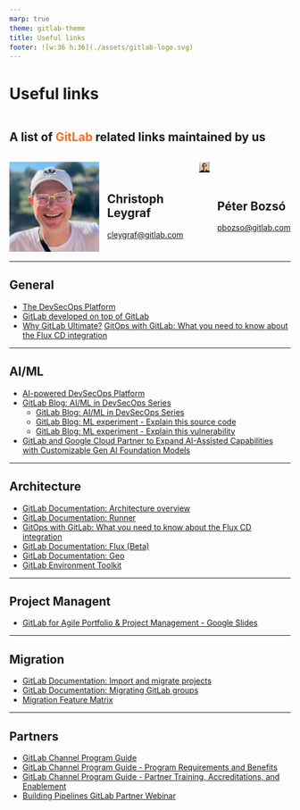 ```yaml
---
marp: true
theme: gitlab-theme
title: Useful links
footer: ![w:36 h:36](./assets/gitlab-logo.svg)
---
```


<div style="display:flex; flex-direction:column;">
    <h1 style="margin-top:1em">
        Useful links
    </h1>
    <h2 style="margin-bottom:1.5em">
        A list of  <span style="color:#fc6d26">GitLab</span> related links maintained by us
    </h2>
    <div style="display:flex; flex-direction:row;">
        <div style="display:flex; flex-direction:row">
            <div>
                <img class="avatar" src="./assets/avatar-chris.jpeg">
            </div>
            <div style="display:flex; flex-direction:column; justify-content:center; margin-left:1em">
                <h2>
                    Christoph Leygraf
                </h2>
                <a href= "mailto:cleygraf@gitlab.com">cleygraf@gitlab.com</a>
            </div>
        </div>
        <div style="display:flex; flex-direction:row; margin-left:2em">
            <div>
                <img class="avatar" src="./assets/avatar-peter.jpeg">
            </div>
            <div style="display:flex; flex-direction:column; justify-content:center; margin-left:1em">
                <h2>
                    Péter Bozsó
                </h2>
                <a href= "mailto:pbozso@gitlab.com">pbozso@gitlab.com</a>
            </div>
        </div>
    </div>
</div>

---

## General

- [The DevSecOps Platform](https://about.gitlab.com/)
- [GitLab developed on top of GitLab](https://gitlab.com/gitlab-org/gitlab)
- [Why GitLab Ultimate?](https://about.gitlab.com/pricing/ultimate/)
  [GitOps with GitLab: What you need to know about the Flux CD integration](https://about.gitlab.com/blog/2023/02/08/why-did-we-choose-to-integrate-fluxcd-with-gitlab/)

---

## AI/ML

- [AI-powered DevSecOps Platform](https://about.gitlab.com/solutions/ai/)
- [GitLab Blog: AI/ML in DevSecOps Series](https://about.gitlab.com/blog/2023/04/24/ai-ml-in-devsecops-series/)
  - [GitLab Blog: AI/ML in DevSecOps Series](https://about.gitlab.com/blog/2023/04/24/ai-ml-in-devsecops-series/)
  - [GitLab Blog: ML experiment - Explain this source code](https://about.gitlab.com/blog/2023/04/06/explain-this-code/)
  - [GitLab Blog: ML experiment - Explain this vulnerability](https://about.gitlab.com/blog/2023/05/02/explain-this-vulnerability/)
- [GitLab and Google Cloud Partner to Expand AI-Assisted Capabilities with Customizable Gen AI Foundation Models](https://about.gitlab.com/press/releases/2023-05-02-gitLab-and-google-cloud-partner-to-expand-ai-assisted-capabilities.html)

---

## Architecture

- [GitLab Documentation: Architecture overview](https://docs.gitlab.com/ee/development/architecture.html)
- [GitLab Documentation: Runner](https://docs.gitlab.com/runner/#gitlab-runner)
- [GitOps with GitLab: What you need to know about the Flux CD integration](https://about.gitlab.com/blog/2023/02/08/why-did-we-choose-to-integrate-fluxcd-with-gitlab/)
- [GitLab Documentation: Flux (Beta)](https://docs.gitlab.com/ee/user/clusters/agent/gitops/flux.html)
- [GitLab Documentation: Geo](https://docs.gitlab.com/ee/administration/geo/index.html#how-it-works)
- [GitLab Environment Toolkit](https://gitlab.com/gitlab-org/gitlab-environment-toolkit)

---

## Project Managent

- [GitLab for Agile Portfolio & Project Management - Google Slides](https://docs.google.com/presentation/d/1Sg6lnHM1h6F1Dz6Y0KLImWhRFJSGaUZqmd2Fz-tEPAg/edit#slide=id.g21b4f5aaf26_0_3101)

---

## Migration

- [GitLab Documentation: Import and migrate projects](https://docs.gitlab.com/ee/user/project/import/)
- [GitLab Documentation: Migrating GitLab groups](https://docs.gitlab.com/ee/user/group/import/index.html#migrate-groups-by-direct-transfer-recommended)
- [Migration Feature Matrix](https://gitlab.com/gitlab-org/professional-services-automation/tools/migration/congregate/-/blob/master/customer/gitlab-migration-features-matrix.md)

---

## Partners

- [GitLab Channel Program Guide](https://about.gitlab.com/handbook/resellers/Channel-Program-Guide/)
- [GitLab Channel Program Guide - Program Requirements and Benefits](https://about.gitlab.com/handbook/resellers/Channel-Program-Guide/#program-requirements-and-benefits)
- [GitLab Channel Program Guide - Partner Training, Accreditations, and Enablement](https://about.gitlab.com/handbook/resellers/training/)
- [Building Pipelines GitLab Partner Webinar](https://content.gitlab.com/viewer/63bddf02edadd0b1346a73db)
